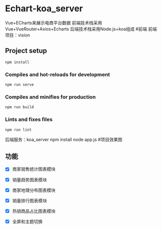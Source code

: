 # Echart-koa_server
Vue+ECharts来展示电商平台数据
前端技术栈采用Vue+VueRouter+Axios+Echarts
后端技术栈采用Node.js+koa组成
#前端
前端项目：vision
## Project setup
```
npm install
```

### Compiles and hot-reloads for development
```
npm run serve
```

### Compiles and minifies for production
```
npm run build
```

### Lints and fixes files
```
npm run lint
```

后端服务：koa_server
npm install
node app.js
#项目效果图

## 功能
- [x] 商家销售统计图表模块
- [x] 销量趋势图表模块
- [x] 商家地理分布图表模块
- [x] 销量排行图表模块
- [x] 热销商品占比图表模块
- [x] 全屏和主题切换




